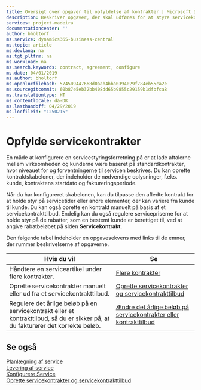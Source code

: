 ```yaml
---
title: Oversigt over opgaver til opfyldelse af kontrakter | Microsoft Docs
description: Beskriver opgaver, der skal udføres for at styre servicekontrakter med kunder.
services: project-madeira
documentationcenter: ''
author: bholtorf
ms.service: dynamics365-business-central
ms.topic: article
ms.devlang: na
ms.tgt_pltfrm: na
ms.workload: na
ms.search.keywords: contract, agreement, configure
ms.date: 04/01/2019
ms.author: bholtorf
ms.openlocfilehash: 574509447668d0aab4bba0394029f784eb55ca2e
ms.sourcegitcommit: 60b87e5eb32bb408dd65b9855c29159b1dfbfca8
ms.translationtype: HT
ms.contentlocale: da-DK
ms.lasthandoff: 04/29/2019
ms.locfileid: "1250215"
---
```

# <a name="fulfilling-service-contracts"></a>Opfylde servicekontrakter 
En måde at konfigurere en servicestyringsforretning på er at lade aftalerne mellem virksomheden og kunderne være baseret på standardkontrakter, hvor niveauet for og forventningerne til servicen beskrives. Du kan oprette kontraktskabeloner, der indeholder de nødvendige oplysninger, f.eks. kunde, kontraktens startdato og faktureringsperiode.  
  
Når du har konfigureret skabelonen, kan du tilpasse den afledte kontrakt for at holde styr på servicetider eller andre elementer, der kan variere fra kunde til kunde. Du kan også oprette en kontrakt manuelt på basis af et servicekontrakttilbud. Endelig kan du også regulere servicepriserne for at holde styr på de rabatter, som en bestemt kunde er berettiget til, ved at angive rabatbeløbet på siden **Servicekontrakt**.  

Den følgende tabel indeholder en opgavesekvens med links til de emner, der rummer beskrivelserne af opgaverne.   
  
|**Hvis du vil**|**Se**|  
|------------|-------------|  
|Håndtere en serviceartikel under flere kontrakter. | [Flere kontrakter](service-multiple-contracts.md)|  
|Oprette servicekontrakter manuelt eller ud fra et servicekontrakttilbud.| [Oprette servicekontrakter og servicekontrakttilbud](service-how-to-create-service-contracts-and-service-contract-quotes.md)|
|Regulere det årlige beløb på en servicekontrakt eller et kontrakttilbud, så du er sikker på, at du fakturerer det korrekte beløb.|[Ændre det årlige beløb på servicekontrakter eller kontrakttilbud](service-how-to-change-the-annual-amount-on-service-contracts-or-contract-quotes.md)|

## <a name="see-also"></a>Se også
[Planlægning af service](service-plan-service.md)  
[Levering af service](service-deliver-service.md)  
[Konfigurere Service](service-setup-service.md)  
[Oprette servicekontrakter og servicekontrakttilbud](service-how-to-create-service-contracts-and-service-contract-quotes.md)  
